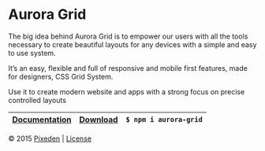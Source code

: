 # Aurora Grid
The big idea behind Aurora Grid is to empower our users with all the tools necessary to create beautiful layouts for any devices with a simple and easy to use system. 

It’s an easy, flexible and full of responsive and mobile first features, made for designers, CSS Grid System.

Use it to create modern website and apps with a strong focus on precise controlled layouts

| [Documentation](http://themes-pixeden.com/aurora-kit/grid)  |  [Download](http://themes-pixeden.com/aurora-kit/grid) |  `$ npm i aurora-grid`   |
|----------|------:|------:|



&copy; 2015 [Pixeden](http://www.pixeden.com/) | [License](http://www.pixeden.com/license)
